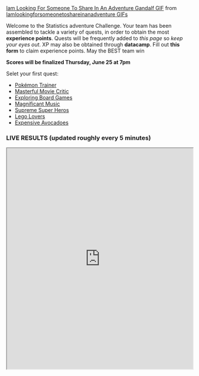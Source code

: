 <div class="tenor-gif-embed" data-postid="15651459" data-share-method="host" data-width="100%" data-aspect-ratio="1.8721804511278197"><a href="https://tenor.com/view/iam-looking-for-someone-to-share-in-an-adventure-gandalf-ian-mc-kellen-lord-of-the-rings-gif-15651459">Iam Looking For Someone To Share In An Adventure Gandalf GIF</a> from <a href="https://tenor.com/search/iamlookingforsomeonetoshareinanadventure-gifs">Iamlookingforsomeonetoshareinanadventure GIFs</a></div><script type="text/javascript" async src="https://tenor.com/embed.js"></script>

Welcome to the Statistics adventure Challenge. Your team has been assembled to tackle a variety of quests, in order to obtain the most **experience points**. Quests will be frequently added to *this page* so *keep your eyes out*. XP may also be obtained through **datacamp**. Fill out **this form** to claim experience points. May the BEST team win

**Scores will be finalized Thursday, June 25 at 7pm**

Selet your first quest: 
* [Pokémon Trainer](pokemon.md) 
* [Masterful Movie Critic](movies.md) 
* [Exploring Board Games](boardgames.md) 
* [Magnificant Music](music.md) 
* [Supreme Super Heros](superheroes.md) 
* [Lego Lovers](lego.md) 
* [Expensive Avocadoes](avocado.md) 

### LIVE RESULTS (updated roughly every 5 minutes)
<iframe src="https://docs.google.com/spreadsheets/d/e/2PACX-1vR8navs3iONKydMuhkqLtK1l56-krIcs1_5F6PkLQqul0ojMiw6aMBVpDbjJsH1fjJAR3RXZUW3-j7U/pubhtml?gid=1362413214&amp;single=true&amp;widget=true&amp;headers=false" width="100%" height = "600"></iframe>
 

